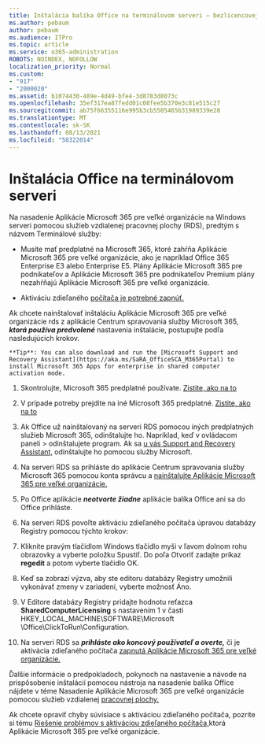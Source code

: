 ```yaml
---
title: Inštalácia balíka Office na terminálovom serveri – bezlicencovej
ms.author: pebaum
author: pebaum
ms.audience: ITPro
ms.topic: article
ms.service: o365-administration
ROBOTS: NOINDEX, NOFOLLOW
localization_priority: Normal
ms.custom:
- "917"
- "2000020"
ms.assetid: b1074430-489e-4d49-bfe4-3d8783d8073c
ms.openlocfilehash: 35ef317ea87fedd01c08fee5b370e3c81e515c27
ms.sourcegitcommit: ab75f66355116e995b3cb5505465b31989339e28
ms.translationtype: MT
ms.contentlocale: sk-SK
ms.lasthandoff: 08/13/2021
ms.locfileid: "58322014"
---
```

# <a name="installing-office-on-a-terminal-server"></a>Inštalácia Office na terminálovom serveri

Na nasadenie Aplikácie Microsoft 365 pre veľké organizácie na Windows serveri pomocou služieb vzdialenej pracovnej plochy (RDS), predtým s názvom Terminálové služby:
  
- Musíte mať predplatné na Microsoft 365, ktoré zahŕňa Aplikácie Microsoft 365 pre veľké organizácie, ako je napríklad Office 365 Enterprise E3 alebo Enterprise E5. Plány Aplikácie Microsoft 365 pre podnikateľov a Aplikácie Microsoft 365 pre podnikateľov Premium plány nezahŕňajú Aplikácie Microsoft 365 pre veľké organizácie.

- Aktiváciu zdieľaného [počítača je potrebné zapnúť.](https://docs.microsoft.com/DeployOffice/overview-shared-computer-activation)

Ak chcete nainštalovať inštaláciu Aplikácie Microsoft 365 pre veľké organizácie rds z aplikácie Centrum spravovania služby Microsoft 365, ***ktorá používa predvolené*** nastavenia inštalácie, postupujte podľa nasledujúcich krokov.

    **Tip**: You can also download and run the [Microsoft Support and Recovery Assistant](https://aka.ms/SaRA_OfficeSCA_M365Portal) to install Microsoft 365 Apps for enterprise in shared computer activation mode.
  
1. Skontrolujte, Microsoft 365 predplatné používate. [Zistite, ako na to](https://docs.microsoft.com/microsoft-365/admin/admin-overview/what-subscription-do-i-have)

2. V prípade potreby prejdite na iné Microsoft 365 predplatné. [Zistite, ako na to](https://docs.microsoft.com/microsoft-365/commerce/subscriptions/switch-to-a-different-plan)

3. Ak Office už nainštalovaný na serveri RDS pomocou iných predplatných služieb Microsoft 365, odinštalujte ho. Napríklad, keď v ovládacom paneli \> odinštalujete program. Ak sa [u vás Support and Recovery Assistant,](https://aka.ms/SARA-OfficeUninstall-Alchemy) odinštalujte ho pomocou služby Microsoft.

4. Na serveri RDS sa prihláste do aplikácie Centrum spravovania služby Microsoft 365 pomocou konta správcu a [nainštalujte Aplikácie Microsoft 365 pre veľké organizácie.](https://portal.office.com/OLS/MySoftware.aspx)

5. Po Office aplikácie ***neotvorte žiadne*** aplikácie balíka Office ani sa do Office prihláste.

6. Na serveri RDS povoľte aktiváciu zdieľaného počítača úpravou databázy Registry pomocou týchto krokov:

1. Kliknite pravým tlačidlom Windows tlačidlo myši v ľavom dolnom rohu obrazovky a vyberte položku Spustiť. Do poľa Otvoriť zadajte príkaz **regedit** a potom vyberte tlačidlo OK.

2. Keď sa zobrazí výzva, aby ste editoru databázy Registry umožnili vykonávať zmeny v zariadení, vyberte možnosť Áno.

3. V Editore databázy Registry pridajte hodnotu reťazca **SharedComputerLicensing** s nastavením 1 v časti HKEY_LOCAL_MACHINE\SOFTWARE\Microsoft \Office\ClickToRun\Configuration.

7. Na serveri RDS sa ***prihláste ako koncový používateľ a overte,*** či je aktivácia zdieľaného počítača [zapnutá Aplikácie Microsoft 365 pre veľké organizácie.](https://docs.microsoft.com/DeployOffice/troubleshoot-shared-computer-activation#verify-that-activation-for-microsoft-365-apps-succeeded)

Ďalšie informácie o predpokladoch, pokynoch na nastavenie a návode na prispôsobenie inštalácií pomocou nástroja na nasadenie balíka Office nájdete v téme Nasadenie Aplikácie Microsoft 365 pre veľké organizácie pomocou služieb vzdialenej [pracovnej plochy.](https://docs.microsoft.com/DeployOffice/deploy-microsoft-365-apps-remote-desktop-services)
  
Ak chcete opraviť chyby súvisiace s aktiváciou zdieľaného počítača, pozrite si tému [Riešenie problémov s aktiváciou zdieľaného počítača,](https://docs.microsoft.com/DeployOffice/troubleshoot-shared-computer-activation)ktorá Aplikácie Microsoft 365 pre veľké organizácie.
  